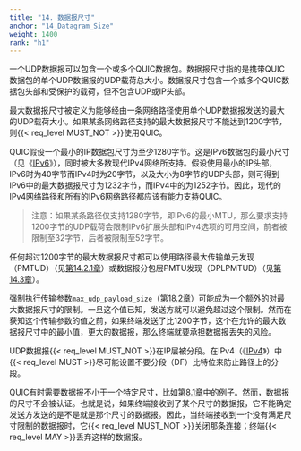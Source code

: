```yaml
---
title: "14. 数据报尺寸"
anchor: "14_Datagram_Size"
weight: 1400
rank: "h1"
---
```


一个UDP数据报可以包含一个或多个QUIC数据包。数据报尺寸指的是携带QUIC数据包的单个UDP数据报的UDP载荷总大小。数据报尺寸包含一个或多个QUIC数据包头部和受保护的载荷，但不包含UDP或IP头部。

最大数据报尺寸被定义为能够经由一条网络路径使用单个UDP数据报发送的最大的UDP载荷大小。如果某条网络路径支持的最大数据报尺寸不能达到1200字节，则{{< req_level MUST_NOT >}}使用QUIC。

QUIC假设一个最小的IP数据包尺寸为至少1280字节。这是IPv6数据包的最小尺寸（见《[IPv6](https://www.rfc-editor.org/info/rfc8200)》），同时被大多数现代IPv4网络所支持。假设使用最小的IP头部，IPv6时为40字节而IPv4时为20字节，以及大小为8字节的UDP头部，则可得到IPv6中的最大数据报尺寸为1232字节，而IPv4中的为1252字节。因此，现代的IPv4网络路径和所有的IPv6网络路径都应该有能力支持QUIC。

> 注意：如果某条路径仅支持1280字节，即IPv6的最小MTU，那么要求支持1200字节的UDP载荷会限制IPv6扩展头部和IPv4选项的可用空间，前者被限制至32字节，后者被限制至52字节。

任何超过1200字节的最大数据报尺寸都可以使用路径最大传输单元发现（PMTUD）（见[第14.2.1章](#14.2.1_Handling_of_ICMP_Messages_by_PMTUD)）或数据报分包层PMTU发现（DPLPMTUD）（见[第14.3章](#14.3_Datagram_Packetization_Layer_PMTU_Discovery)）。

强制执行传输参数`max_udp_payload_size`（[第18.2章](#18.2_Transport_Parameter_Definitions)）可能成为一个额外的对最大数据报尺寸的限制。一旦这个值已知，发送方就可以避免超过这个限制。然而在获知这个传输参数的值之前，如果终端发送了比1200字节，这个在允许的最大数据报尺寸中的最小值，更大的数据报，那么终端就要承担数据报丢失的风险。

UDP数据报{{< req_level MUST_NOT >}}在IP层被分段。在IPv4（《[IPv4](https://www.rfc-editor.org/info/rfc791)》）中{{< req_level MUST >}}尽可能设置不要分段（DF）比特位来防止路径上的分段。

QUIC有时需要数据报不小于一个特定尺寸，比如[第8.1章](#8.1_Address_Validation_during_Connection_Establishment)中的例子。然而，数据报的尺寸不会被认证。也就是说，如果终端接收到了某个尺寸的数据报，它不能确定发送方发送的是不是就是那个尺寸的数据报。因此，当终端接收到一个没有满足尺寸限制的数据报时，它{{< req_level MUST_NOT >}}关闭那条连接；终端{{< req_level MAY >}}丢弃这样的数据报。
